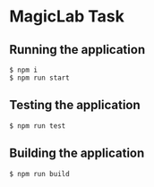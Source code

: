 # MagicLab Task

## Running the application

```
$ npm i
$ npm run start
```

## Testing the application

```
$ npm run test
```

## Building the application

```
$ npm run build
```
